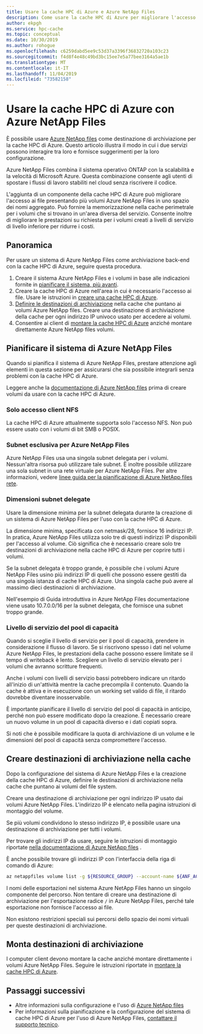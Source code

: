 ```yaml
---
title: Usare la cache HPC di Azure e Azure NetApp Files
description: Come usare la cache HPC di Azure per migliorare l'accesso ai dati archiviati con Azure NetApp Files
author: ekpgh
ms.service: hpc-cache
ms.topic: conceptual
ms.date: 10/30/2019
ms.author: rohogue
ms.openlocfilehash: c6259dabd5ee9c53d37a3396f36832720a103c23
ms.sourcegitcommit: f4d8f4e48c49bd3bc15ee7e5a77bee3164a5ae1b
ms.translationtype: MT
ms.contentlocale: it-IT
ms.lasthandoff: 11/04/2019
ms.locfileid: "73582158"
---
```

# <a name="use-azure-hpc-cache-with-azure-netapp-files"></a>Usare la cache HPC di Azure con Azure NetApp Files

È possibile usare [Azure NetApp files](https://azure.microsoft.com/services/netapp/) come destinazione di archiviazione per la cache HPC di Azure. Questo articolo illustra il modo in cui i due servizi possono interagire tra loro e fornisce suggerimenti per la loro configurazione.

Azure NetApp Files combina il sistema operativo ONTAP con la scalabilità e la velocità di Microsoft Azure. Questa combinazione consente agli utenti di spostare i flussi di lavoro stabiliti nel cloud senza riscrivere il codice.

L'aggiunta di un componente della cache HPC di Azure può migliorare l'accesso ai file presentando più volumi Azure NetApp Files in uno spazio dei nomi aggregato. Può fornire la memorizzazione nella cache perimetrale per i volumi che si trovano in un'area diversa del servizio. Consente inoltre di migliorare le prestazioni su richiesta per i volumi creati a livelli di servizio di livello inferiore per ridurre i costi.

## <a name="overview"></a>Panoramica

Per usare un sistema di Azure NetApp Files come archiviazione back-end con la cache HPC di Azure, seguire questa procedura.

1. Creare il sistema Azure NetApp Files e i volumi in base alle indicazioni fornite in [pianificare il sistema, più avanti](#plan-your-azure-netapp-files-system).
1. Creare la cache HPC di Azure nell'area in cui è necessario l'accesso ai file. Usare le istruzioni in [creare una cache HPC di Azure](hpc-cache-create.md).
1. [Definire le destinazioni di archiviazione](#create-storage-targets-in-the-cache) nella cache che puntano ai volumi Azure NetApp files. Creare una destinazione di archiviazione della cache per ogni indirizzo IP univoco usato per accedere ai volumi.
1. Consentire ai client di [montare la cache HPC di Azure](#mount-storage-targets) anziché montare direttamente Azure NetApp files volumi.

## <a name="plan-your-azure-netapp-files-system"></a>Pianificare il sistema di Azure NetApp Files

Quando si pianifica il sistema di Azure NetApp Files, prestare attenzione agli elementi in questa sezione per assicurarsi che sia possibile integrarli senza problemi con la cache HPC di Azure.

Leggere anche la [documentazione di Azure NetApp files](../azure-netapp-files/index.yml) prima di creare volumi da usare con la cache HPC di Azure.

### <a name="nfs-client-access-only"></a>Solo accesso client NFS

La cache HPC di Azure attualmente supporta solo l'accesso NFS. Non può essere usato con i volumi di bit SMB o POSIX.

### <a name="exclusive-subnet-for-azure-netapp-files"></a>Subnet esclusiva per Azure NetApp Files

Azure NetApp Files usa una singola subnet delegata per i volumi. Nessun'altra risorsa può utilizzare tale subnet. È inoltre possibile utilizzare una sola subnet in una rete virtuale per Azure NetApp Files. Per altre informazioni, vedere [linee guida per la pianificazione di Azure NetApp files rete](../azure-netapp-files/azure-netapp-files-network-topologies.md).

### <a name="delegated-subnet-size"></a>Dimensioni subnet delegate

Usare la dimensione minima per la subnet delegata durante la creazione di un sistema di Azure NetApp Files per l'uso con la cache HPC di Azure.

La dimensione minima, specificata con netmask/28, fornisce 16 indirizzi IP. In pratica, Azure NetApp Files utilizza solo tre di questi indirizzi IP disponibili per l'accesso al volume. Ciò significa che è necessario creare solo tre destinazioni di archiviazione nella cache HPC di Azure per coprire tutti i volumi.

Se la subnet delegata è troppo grande, è possibile che i volumi Azure NetApp Files usino più indirizzi IP di quelli che possono essere gestiti da una singola istanza di cache HPC di Azure. Una singola cache può avere al massimo dieci destinazioni di archiviazione.

Nell'esempio di Guida introduttiva in Azure NetApp Files documentazione viene usato 10.7.0.0/16 per la subnet delegata, che fornisce una subnet troppo grande.

### <a name="capacity-pool-service-level"></a>Livello di servizio del pool di capacità

Quando si sceglie il livello di servizio per il pool di capacità, prendere in considerazione il flusso di lavoro. Se si riscrivono spesso i dati nel volume Azure NetApp Files, le prestazioni della cache possono essere limitate se il tempo di writeback è lento. Scegliere un livello di servizio elevato per i volumi che avranno scritture frequenti.

Anche i volumi con livelli di servizio bassi potrebbero indicare un ritardo all'inizio di un'attività mentre la cache precompila il contenuto. Quando la cache è attiva e in esecuzione con un working set valido di file, il ritardo dovrebbe diventare inosservabile.

È importante pianificare il livello di servizio del pool di capacità in anticipo, perché non può essere modificato dopo la creazione. È necessario creare un nuovo volume in un pool di capacità diverso e i dati copiati sopra.

Si noti che è possibile modificare la quota di archiviazione di un volume e le dimensioni del pool di capacità senza compromettere l'accesso.

## <a name="create-storage-targets-in-the-cache"></a>Creare destinazioni di archiviazione nella cache

Dopo la configurazione del sistema di Azure NetApp Files e la creazione della cache HPC di Azure, definire le destinazioni di archiviazione nella cache che puntano ai volumi del file system.

Creare una destinazione di archiviazione per ogni indirizzo IP usato dai volumi Azure NetApp Files. L'indirizzo IP è elencato nella pagina istruzioni di montaggio del volume.

Se più volumi condividono lo stesso indirizzo IP, è possibile usare una destinazione di archiviazione per tutti i volumi.  

Per trovare gli indirizzi IP da usare, seguire le istruzioni di montaggio riportate [nella documentazione di Azure NetApp files](../azure-netapp-files/azure-netapp-files-mount-unmount-volumes-for-virtual-machines.md) .

È anche possibile trovare gli indirizzi IP con l'interfaccia della riga di comando di Azure:

```bash
az netappfiles volume list -g ${RESOURCE_GROUP} --account-name ${ANF_ACCOUNT} --pool-name ${POOL} --query "[].mountTargets[].ipAddress" | grep -Ee '[0-9]+[.][0-9]+[.][0-9]+[.][0-9]+' | tr -d '"' | tr -d , | sort | uniq
```

I nomi delle esportazioni nel sistema Azure NetApp Files hanno un singolo componente del percorso. Non tentare di creare una destinazione di archiviazione per l'esportazione radice ``/`` in Azure NetApp Files, perché tale esportazione non fornisce l'accesso ai file.

Non esistono restrizioni speciali sui percorsi dello spazio dei nomi virtuali per queste destinazioni di archiviazione.

## <a name="mount-storage-targets"></a>Monta destinazioni di archiviazione

I computer client devono montare la cache anziché montare direttamente i volumi Azure NetApp Files. Seguire le istruzioni riportate in [montare la cache HPC di Azure](hpc-cache-mount.md).

## <a name="next-steps"></a>Passaggi successivi

* Altre informazioni sulla configurazione e l'uso di [Azure NetApp files](../azure-netapp-files/index.yml)
* Per informazioni sulla pianificazione e la configurazione del sistema di cache HPC di Azure per l'uso di Azure NetApp Files, [contattare il supporto tecnico](hpc-cache-support-ticket.md).

